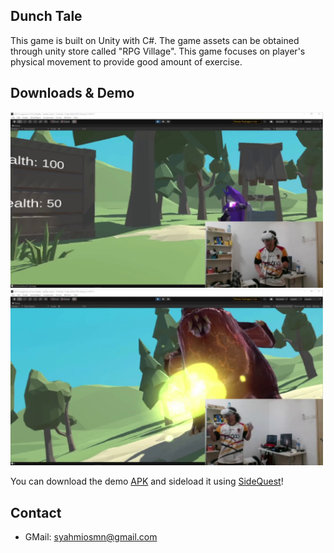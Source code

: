 ## Dunch Tale
This game is built on Unity with C#. The game assets can be obtained through unity store called "RPG Village". This game focuses on player's physical movement to provide good amount of exercise.

## Downloads & Demo 

<img src="Demo/DunchTale1.png" width="500"> <img src="Demo/DunchTale2.png" width="500">

You can download the demo [APK](https://github.com/syahmiosmn/DunchTale/Demo/DunchTale.apk) and sideload it using  [SideQuest](https://sidequestvr.com/)! 

## Contact

* GMail: syahmiosmn@gmail.com